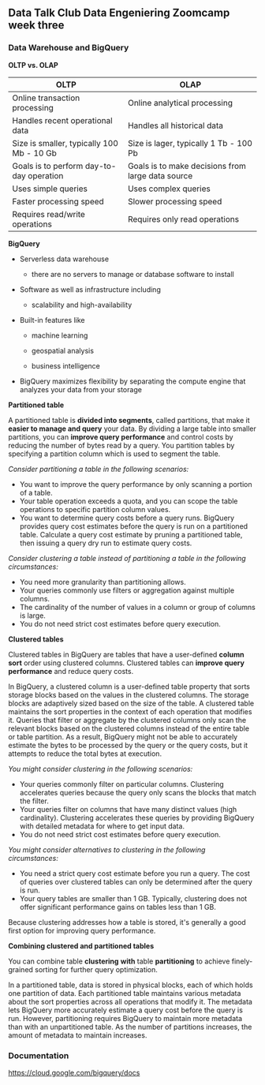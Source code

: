 
  
## Data Talk Club Data Engeniering Zoomcamp week three

  

### Data Warehouse and BigQuery

  

**OLTP vs. OLAP**


| OLTP | OLAP |
|-------------------------------------------|---------------------------------------------------|
| Online transaction processing | Online analytical processing |
| Handles recent operational data | Handles all historical data |
| Size is smaller, typically 100 Mb - 10 Gb | Size is lager, typically 1 Tb - 100 Pb |
| Goals is to perform day-to-day operation | Goals is to make decisions from large data source |
| Uses simple queries | Uses complex queries |
| Faster processing speed | Slower processing speed |
| Requires read/write operations | Requires only read operations |
  
  

**BigQuery**

 
- Serverless data warehouse

	- there are no servers to manage or database software to install

- Software as well as infrastructure including

	- scalability and high-availability

- Built-in features like

	- machine learning

	- geospatial analysis

	- business intelligence

- BigQuery maximizes flexibility by separating the compute engine that analyzes your data from your storage

  
  
 
**Partitioned table**

A partitioned table is **divided into segments**, called partitions, that make it **easier to manage and query** your data. By dividing a large table into smaller partitions, you can **improve query performance** and control costs by reducing the number of bytes read by a query. You partition tables by specifying a partition column which is used to segment the table.

*Consider partitioning a table in the following scenarios:*
- You want to improve the query performance by only scanning a portion of a table.
- Your table operation exceeds a quota, and you can scope the table operations to specific partition column values.
- You want to determine query costs before a query runs. BigQuery provides query cost estimates before the query is run on a partitioned table. Calculate a query cost estimate by pruning a partitioned table, then issuing a query dry run to estimate query costs.


*Consider clustering a table instead of partitioning a table in the following circumstances:*
- You need more granularity than partitioning allows.
- Your queries commonly use filters or aggregation against multiple columns.
- The cardinality of the number of values in a column or group of columns is large.
- You do not need strict cost estimates before query execution.


**Clustered tables**

Clustered tables in BigQuery are tables that have a user-defined **column sort** order using clustered columns. Clustered tables can **improve query performance** and reduce query costs.

In BigQuery, a clustered column is a user-defined table property that sorts storage blocks based on the values in the clustered columns. The storage blocks are adaptively sized based on the size of the table. A clustered table maintains the sort properties in the context of each operation that modifies it. Queries that filter or aggregate by the clustered columns only scan the relevant blocks based on the clustered columns instead of the entire table or table partition. As a result, BigQuery might not be able to accurately estimate the bytes to be processed by the query or the query costs, but it attempts to reduce the total bytes at execution.

*You might consider clustering in the following scenarios:*

- Your queries commonly filter on particular columns. Clustering accelerates queries because the query only scans the blocks that match the filter.
- Your queries filter on columns that have many distinct values (high cardinality). Clustering accelerates these queries by providing BigQuery with detailed metadata for where to get input data.
- You do not need strict cost estimates before query execution.

*You might consider alternatives to clustering in the following circumstances:*
- You need a strict query cost estimate before you run a query. The cost of queries over clustered tables can only be determined after the query is run.
- Your query tables are smaller than 1 GB. Typically, clustering does not offer significant performance gains on tables less than 1 GB.

Because clustering addresses how a table is stored, it's generally a good first option for improving query performance.

**Combining clustered and partitioned tables**

You can combine table **clustering** **with** table **partitioning** to achieve finely-grained sorting for further query optimization.

In a partitioned table, data is stored in physical blocks, each of which holds one partition of data. Each partitioned table maintains various metadata about the sort properties across all operations that modify it. The metadata lets BigQuery more accurately estimate a query cost before the query is run. However, partitioning requires BigQuery to maintain more metadata than with an unpartitioned table. As the number of partitions increases, the amount of metadata to maintain increases.

### Documentation

https://cloud.google.com/bigquery/docs